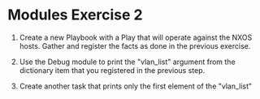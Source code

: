 # Modules Exercise 2

1. Create a new Playbook with a Play that will operate against the NXOS hosts. Gather and register the facts as done in the previous exercise.

2. Use the Debug  module to print the "vlan_list" argument from the dictionary item that you registered in the previous step.

3. Create another task that prints only the first element of the "vlan_list"
